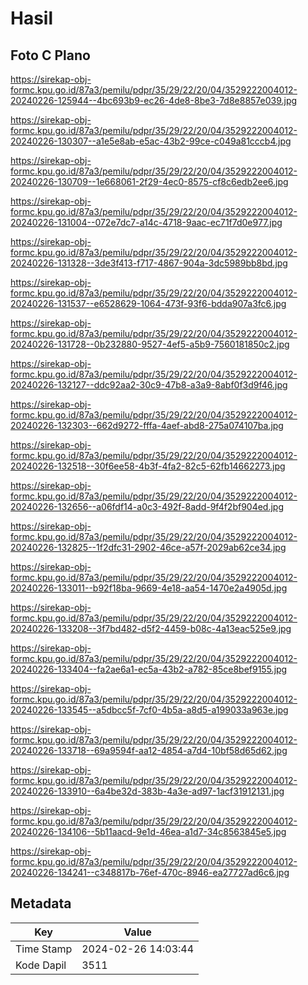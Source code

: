 # Hasil

## Foto C Plano

https://sirekap-obj-formc.kpu.go.id/87a3/pemilu/pdpr/35/29/22/20/04/3529222004012-20240226-125944--4bc693b9-ec26-4de8-8be3-7d8e8857e039.jpg

https://sirekap-obj-formc.kpu.go.id/87a3/pemilu/pdpr/35/29/22/20/04/3529222004012-20240226-130307--a1e5e8ab-e5ac-43b2-99ce-c049a81cccb4.jpg

https://sirekap-obj-formc.kpu.go.id/87a3/pemilu/pdpr/35/29/22/20/04/3529222004012-20240226-130709--1e668061-2f29-4ec0-8575-cf8c6edb2ee6.jpg

https://sirekap-obj-formc.kpu.go.id/87a3/pemilu/pdpr/35/29/22/20/04/3529222004012-20240226-131004--072e7dc7-a14c-4718-9aac-ec71f7d0e977.jpg

https://sirekap-obj-formc.kpu.go.id/87a3/pemilu/pdpr/35/29/22/20/04/3529222004012-20240226-131328--3de3f413-f717-4867-904a-3dc5989bb8bd.jpg

https://sirekap-obj-formc.kpu.go.id/87a3/pemilu/pdpr/35/29/22/20/04/3529222004012-20240226-131537--e6528629-1064-473f-93f6-bdda907a3fc6.jpg

https://sirekap-obj-formc.kpu.go.id/87a3/pemilu/pdpr/35/29/22/20/04/3529222004012-20240226-131728--0b232880-9527-4ef5-a5b9-7560181850c2.jpg

https://sirekap-obj-formc.kpu.go.id/87a3/pemilu/pdpr/35/29/22/20/04/3529222004012-20240226-132127--ddc92aa2-30c9-47b8-a3a9-8abf0f3d9f46.jpg

https://sirekap-obj-formc.kpu.go.id/87a3/pemilu/pdpr/35/29/22/20/04/3529222004012-20240226-132303--662d9272-fffa-4aef-abd8-275a074107ba.jpg

https://sirekap-obj-formc.kpu.go.id/87a3/pemilu/pdpr/35/29/22/20/04/3529222004012-20240226-132518--30f6ee58-4b3f-4fa2-82c5-62fb14662273.jpg

https://sirekap-obj-formc.kpu.go.id/87a3/pemilu/pdpr/35/29/22/20/04/3529222004012-20240226-132656--a06fdf14-a0c3-492f-8add-9f4f2bf904ed.jpg

https://sirekap-obj-formc.kpu.go.id/87a3/pemilu/pdpr/35/29/22/20/04/3529222004012-20240226-132825--1f2dfc31-2902-46ce-a57f-2029ab62ce34.jpg

https://sirekap-obj-formc.kpu.go.id/87a3/pemilu/pdpr/35/29/22/20/04/3529222004012-20240226-133011--b92f18ba-9669-4e18-aa54-1470e2a4905d.jpg

https://sirekap-obj-formc.kpu.go.id/87a3/pemilu/pdpr/35/29/22/20/04/3529222004012-20240226-133208--3f7bd482-d5f2-4459-b08c-4a13eac525e9.jpg

https://sirekap-obj-formc.kpu.go.id/87a3/pemilu/pdpr/35/29/22/20/04/3529222004012-20240226-133404--fa2ae6a1-ec5a-43b2-a782-85ce8bef9155.jpg

https://sirekap-obj-formc.kpu.go.id/87a3/pemilu/pdpr/35/29/22/20/04/3529222004012-20240226-133545--a5dbcc5f-7cf0-4b5a-a8d5-a199033a963e.jpg

https://sirekap-obj-formc.kpu.go.id/87a3/pemilu/pdpr/35/29/22/20/04/3529222004012-20240226-133718--69a9594f-aa12-4854-a7d4-10bf58d65d62.jpg

https://sirekap-obj-formc.kpu.go.id/87a3/pemilu/pdpr/35/29/22/20/04/3529222004012-20240226-133910--6a4be32d-383b-4a3e-ad97-1acf31912131.jpg

https://sirekap-obj-formc.kpu.go.id/87a3/pemilu/pdpr/35/29/22/20/04/3529222004012-20240226-134106--5b11aacd-9e1d-46ea-a1d7-34c8563845e5.jpg

https://sirekap-obj-formc.kpu.go.id/87a3/pemilu/pdpr/35/29/22/20/04/3529222004012-20240226-134241--c348817b-76ef-470c-8946-ea27727ad6c6.jpg


## Metadata

| Key        | Value               |
| ---------- | ------------------- |
| Time Stamp | 2024-02-26 14:03:44 |
| Kode Dapil | 3511                |



